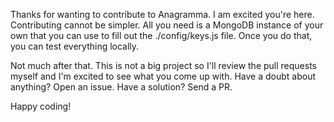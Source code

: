 Thanks for wanting to contribute to Anagramma.  I am excited you're here.  Contributing cannot be simpler.  All you need is a MongoDB instance of your own that you can use to fill out the ./config/keys.js file.  Once you do that, you can test everything locally.  

Not much after that.  This is not a big project so I'll review the pull requests myself and I'm excited to see what you come up with.  Have a doubt about anything?  Open an issue.  Have a solution?  Send a PR.

Happy coding!
